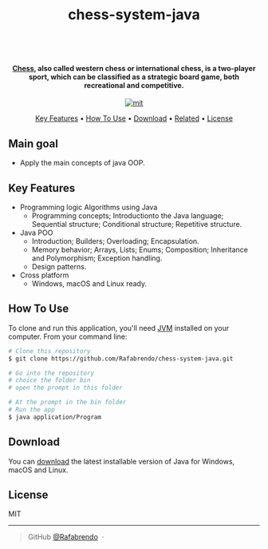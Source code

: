 <h1 align="center">
  <p>
  chess-system-java
  </p>
  <br>
</h1>

<h4 align="center"><a href="https://pt.wikipedia.org/wiki/Xadrez" target="_blank">Chess</a>,
 also called western chess or international chess, is a two-player sport, which can be classified as a strategic board game, both recreational and competitive.</h4>

<p align="center">
  <a href="#">
    <img src="https://img.shields.io/npm/l/react" alt="mit">
</p>

<p align="center">
  <a href="#key-features">Key Features</a> •
  <a href="#how-to-use">How To Use</a> •
  <a href="#download">Download</a> •
  <a href="#related">Related</a> •
  <a href="#license">License</a>
</p>

## Main goal

* Apply the main concepts of java OOP.

## Key Features

* Programming logic Algorithms using Java
  - Programming concepts; Introductionto the Java language; Sequential structure; Conditional structure; Repetitive structure.
* Java POO
  - Introduction; Builders; Overloading; Encapsulation.
  - Memory behavior; Arrays, Lists; Enums; Composition; Inheritance and Polymorphism; Exception handling.
  - Design patterns.
* Cross platform
  - Windows, macOS and Linux ready.

## How To Use

To clone and run this application, you'll need [JVM](https://www.java.com/pt-BR/) installed on your computer. From your command line:

```bash
# Clone this repository
$ git clone https://github.com/Rafabrendo/chess-system-java.git

# Go into the repository
# choice the folder bin
# open the prompt in this folder

# At the prompt in the bin folder 
# Run the app
$ java application/Program

```

## Download

You can [download](https://github.com/amitmerchant1990/electron-markdownify/releases/tag/v1.2.0) the latest installable version of Java for Windows, macOS and Linux.


## License

MIT

---

> GitHub [@Rafabrendo](https://github.com/Rafabrendo) &nbsp;&middot;&nbsp;



